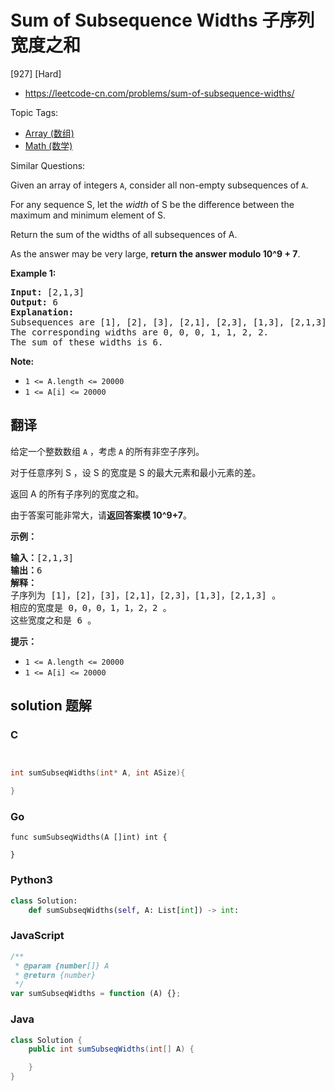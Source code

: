 # Sum of Subsequence Widths 子序列宽度之和

[927] [Hard]

- https://leetcode-cn.com/problems/sum-of-subsequence-widths/

Topic Tags:

- [Array (数组)](https://leetcode-cn.com/tag/array/)
- [Math (数学)](https://leetcode-cn.com/tag/math/)

Similar Questions:

Given an array of integers `A`, consider all non-empty subsequences of `A`.

For any sequence S, let the *width* of S be the difference between the maximum and minimum element of S.

Return the sum of the widths of all subsequences of A.

As the answer may be very large, **return the answer modulo 10^9 + 7**.

**Example 1:**

<pre><strong>Input: </strong><span id="example-input-1-1">[2,1,3]</span>
<strong>Output: </strong><span id="example-output-1">6</span>
<strong>Explanation:
</strong>Subsequences are [1], [2], [3], [2,1], [2,3], [1,3], [2,1,3].
The corresponding widths are 0, 0, 0, 1, 1, 2, 2.
The sum of these widths is 6.
</pre>

**Note:**

- `1 <= A.length <= 20000`
- `1 <= A[i] <= 20000`

## 翻译

给定一个整数数组 `A` ，考虑 `A` 的所有非空子序列。

对于任意序列 S ，设 S 的宽度是 S 的最大元素和最小元素的差。

返回 A 的所有子序列的宽度之和。

由于答案可能非常大，请**返回答案模 10^9+7**。

**示例：**

<pre><strong>输入：</strong>[2,1,3]
<strong>输出：</strong>6
<strong>解释：
</strong>子序列为 [1]，[2]，[3]，[2,1]，[2,3]，[1,3]，[2,1,3] 。
相应的宽度是 0，0，0，1，1，2，2 。
这些宽度之和是 6 。
</pre>

**提示：**

- `1 <= A.length <= 20000`
- `1 <= A[i] <= 20000`

## solution 题解

### C

```c


int sumSubseqWidths(int* A, int ASize){

}


```

### Go

```golang
func sumSubseqWidths(A []int) int {

}
```

### Python3

```python
class Solution:
    def sumSubseqWidths(self, A: List[int]) -> int:

```

### JavaScript

```javascript
/**
 * @param {number[]} A
 * @return {number}
 */
var sumSubseqWidths = function (A) {};
```

### Java

```java
class Solution {
    public int sumSubseqWidths(int[] A) {

    }
}
```
